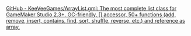 
[GitHub - KeeVeeGames/ArrayList.gml: The most complete list class for GameMaker Studio 2.3+. GC-friendly, [] accessor, 50+ functions (add, remove, insert, contains, find, sort, shuffle, reverse, etc.) and reference as array.](https://github.com/KeeVeeGames/ArrayList.gml)
